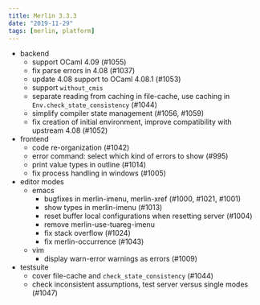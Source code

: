 ```yaml
---
title: Merlin 3.3.3
date: "2019-11-29"
tags: [merlin, platform]
---
```


+ backend
  - support OCaml 4.09 (#1055)
  - fix parse errors in 4.08 (#1037)
  - update 4.08 support to OCaml 4.08.1 (#1053)
  - support `without_cmis`
  - separate reading from caching in file-cache, use caching in
    `Env.check_state_consistency` (#1044)
  - simplify compiler state management (#1056, #1059)
  - fix creation of initial environment, improve compatibility with
    upstream 4.08 (#1052)
+ frontend
  - code re-organization (#1042)
  - error command: select which kind of errors to show (#995)
  - print value types in outline (#1014)
  - fix process handling in windows (#1005)
+ editor modes
  - emacs
    + bugfixes in merlin-imenu, merlin-xref (#1000, #1021, #1001)
    + show types in merlin-imenu (#1013)
    + reset buffer local configurations when resetting server (#1004)
    + remove merlin-use-tuareg-imenu
    + fix stack overflow (#1024)
    + fix merlin-occurrence (#1043)
  - vim
    + display warn-error warnings as errors (#1009)
+ testsuite
  - cover file-cache and `check_state_consistency` (#1044)
  - check inconsistent assumptions, test server versus single modes (#1047)